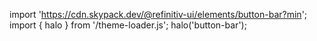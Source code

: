 <!--
type: template
name: button-bar
-->

import 'https://cdn.skypack.dev/@refinitiv-ui/elements/button-bar?min';
import { halo } from '/theme-loader.js';
halo('button-bar');